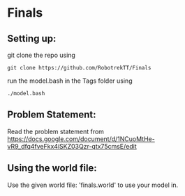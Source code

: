 # Finals


## Setting up: 

git clone the repo using

`git clone https://github.com/RobotrekTT/Finals`

run the model.bash in the Tags folder using

`./model.bash`


## Problem Statement:

Read the problem statement from https://docs.google.com/document/d/1NCuoMtHe-vR9_dfq4fveFkx4iSKZ03Qzr-qtx75cmsE/edit

## Using the world file:

Use the given world file: 'finals.world' to use your model in.

